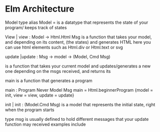 # Elm Architecture

Model
type alias Model = 
is a datatype that represents the state of your program/ keeps track of states

View | view : Model -> Html.Html Msg
is a function that takes your model, and depending on its content, (the states) and generates HTML
here you can use html elements such as Html.div or Html.text or svg

update |update : Msg -> model -> (Model, Cmd Msg) 

is a function that takes your current model and updates/generates a new one
depending on the msgs received, and returns its

main
is a function that generates a program

main : Program Never Model Msg
main = Html.beginnerProgram
     {model = init,
     view = view,
     update = update}
     
init | init : (Model.Cmd Msg)
is a model that represents the initial state, right when the program starts

type msg
is usually defined to hold different messages that your update function may received
examples include

